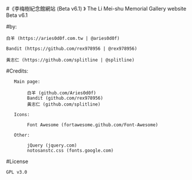 #《李梅樹紀念館網站 (Beta v6.1) 》
The Li Mei-shu Memorial Gallery website Beta v6.1

#by:
    
    白羊 (https://aries0d0f.com.tw | @aries0d0f)
    
    Bandit (https://github.com/rex978956 | @rex978956)
    
    黃志仁 (https://github.com/splitline | @splitline)
    

#Credits:

	   Main page:
        
            白羊 (github.com/Aries0d0f)
            Bandit (github.com/rex978956)
            黃志仁 (github.com/splitline)

	   Icons:
            
            Font Awesome (fortawesome.github.com/Font-Awesome)

	   Other:
       
            jQuery (jquery.com)
            notosanstc.css (fonts.google.com)
            
#License

    GPL v3.0
